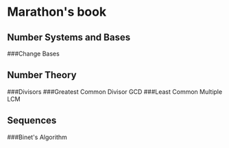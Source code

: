 Marathon's book
===============

## Number Systems and Bases
###Change Bases
## Number Theory
###Divisors
###Greatest Common Divisor GCD
###Least Common Multiple LCM
## Sequences
###Binet's Algorithm
